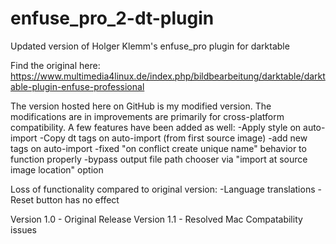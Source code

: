 # enfuse_pro_2-dt-plugin
Updated version of Holger Klemm's enfuse_pro plugin for darktable

Find the original here:
https://www.multimedia4linux.de/index.php/bildbearbeitung/darktable/darktable-plugin-enfuse-professional

The version hosted here on GitHub is my modified version. The modifications are in improvements are primarily for cross-platform compatibility. A few features have been added as well:
-Apply style on auto-import
-Copy dt tags on auto-import (from first source image)
-add new tags on auto-import
-fixed "on conflict create unique name" behavior to function properly
-bypass output file path chooser via "import at source image location" option

Loss of functionality compared to original version:
  -Language translations
  -Reset button has no effect
  
  Version 1.0 - Original Release
  Version 1.1 - Resolved Mac Compatability issues
